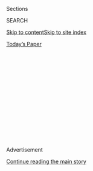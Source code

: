<div id="app">

<div>

<div>

<div>

<div class="NYTAppHideMasthead css-1q2w90k e1suatyy0">

<div class="section css-ui9rw0 e1suatyy2">

<div class="css-eph4ug er09x8g0">

<div class="css-6n7j50">

</div>

<span class="css-1dv1kvn">Sections</span>

<div class="css-10488qs">

<span class="css-1dv1kvn">SEARCH</span>

</div>

[Skip to content](#site-content)[Skip to site index](#site-index)

</div>

<div class="css-10698na e1huz5gh0">

</div>

</div>

<div id="masthead-bar-one" class="section hasLinks css-15hmgas e1csuq9d3">

<div class="css-uqyvli e1csuq9d0">

</div>

<div class="css-1uqjmks e1csuq9d1">

</div>

<div class="css-9e9ivx">

[](https://myaccount.nytimes.com/auth/login?response_type=cookie&client_id=vi)

</div>

<div class="css-1bvtpon e1csuq9d2">

[Today’s Paper](https://www.nytimes.com/section/todayspaper)

</div>

</div>

</div>

</div>

<div data-aria-hidden="false">

<div id="site-content" role="main">

<div>

<div class="css-1aor85t" style="opacity:0.000000001;z-index:-1;visibility:hidden">

<div class="css-1hqnpie">

<div class="css-epjblv">

<span class="css-17xtcya">[Opinion](/section/opinion)</span><span class="css-x15j1o">|</span><span class="css-fwqvlz">Repurposing
Drugs to Fight Cancer</span>

</div>

<div class="css-k008qs">

<div class="css-1iwv8en">

<span class="css-18z7m18"></span>

<div>

</div>

</div>

<span class="css-1n6z4y">https://nyti.ms/3913Kth</span>

<div class="css-1705lsu">

<div class="css-4xjgmj">

<div class="css-4skfbu" role="toolbar" data-aria-label="Social Media Share buttons, Save button, and Comments Panel with current comment count" data-testid="share-tools">

  - 
  - 
  - 
  - 
    
    <div class="css-6n7j50">
    
    </div>

  - 
  - 

</div>

</div>

</div>

</div>

</div>

</div>

<div id="NYT_TOP_BANNER_REGION" class="css-13pd83m">

</div>

<div id="top-wrapper" class="css-1sy8kpn">

<div id="top-slug" class="css-l9onyx">

Advertisement

</div>

[Continue reading the main story](#after-top)

<div class="ad top-wrapper" style="text-align:center;height:100%;display:block;min-height:250px">

<div id="top" class="place-ad" data-position="top" data-size-key="top">

</div>

</div>

<div id="after-top">

</div>

</div>

<div>

<div class="css-v5btjw etb61u70">

<div class="css-v05ibm etb61u71">

[Opinion](/section/opinion)

</div>

</div>

<div id="sponsor-wrapper" class="css-1hyfx7x">

<div id="sponsor-slug" class="css-19vbshk">

Supported by

</div>

[Continue reading the main story](#after-sponsor)

<div id="sponsor" class="ad sponsor-wrapper" style="text-align:center;height:100%;display:block">

</div>

<div id="after-sponsor">

</div>

</div>

<div class="css-186x18t">

FixeS

</div>

<div class="css-1vkm6nb ehdk2mb0">

# Repurposing Drugs to Fight Cancer

</div>

While doctors are allowed to use drugs approved for one disease to treat
another condition, many don’t because approval to do so doesn’t appear
on the label. But that may be changing.

<div class="css-18e8msd">

<div class="css-vp77d3 epjyd6m0">

<div class="css-1baulvz">

By <span class="css-1baulvz last-byline" itemprop="name">Sophie
Cousins</span>

<div class="css-8atqhb">

Ms. Cousins writes about health issues and gender inequality in South
Asia.

</div>

</div>

</div>

  - Feb. 25, 2020

  - 
    
    <div class="css-4xjgmj">
    
    <div class="css-d8bdto" role="toolbar" data-aria-label="Social Media Share buttons, Save button, and Comments Panel with current comment count" data-testid="share-tools">
    
      - 
      - 
      - 
      - 
        
        <div class="css-6n7j50">
        
        </div>
    
      - 
      - 
    
    </div>
    
    </div>

</div>

<div class="css-79elbk" data-testid="photoviewer-wrapper">

<div class="css-z3e15g" data-testid="photoviewer-wrapper-hidden">

</div>

<div class="css-1a48zt4 ehw59r15" data-testid="photoviewer-children">

![<span class="css-16f3y1r e13ogyst0" data-aria-hidden="true">The
generic diabetes drug metformin is one drug that has shown that it may
have cancer-fighting properties as
well.</span><span class="css-cnj6d5 e1z0qqy90" itemprop="copyrightHolder"><span class="css-1ly73wi e1tej78p0">Credit...</span><span><span>Francis
Dean/Corbis News, via Getty
Images</span></span></span>](https://static01.nyt.com/images/2020/02/25/opinion/25Fixes-cousins/25Fixes-cousins-articleLarge.jpg?quality=75&auto=webp&disable=upscale)

</div>

</div>

</div>

<div class="section meteredContent css-1r7ky0e" name="articleBody" itemprop="articleBody">

<div class="css-1fanzo5 StoryBodyCompanionColumn">

<div class="css-53u6y8">

Metformin, the world’s most widely prescribed diabetes drug, might do
more than control diabetes. A
[study](https://www.ncbi.nlm.nih.gov/pmc/articles/PMC558205/?report=reader)
in Scotland in 2005 found that people taking metformin were 23 percent
less likely to get cancer, suggesting that it might also prevent cancer.
Other
[studies](https://www.cancer.gov/about-cancer/treatment/clinical-trials/intervention/metformin-hydrochloride)
are exploring metformin’s ability to treat cancer, alone and in
combination with other therapies.

But if you have cancer, it’s likely you aren’t taking metformin, even
though it’s inexpensive, safe and combines readily with other therapies.
That’s because metformin’s label doesn’t specify it as a cancer drug.

And while doctors are free to use drugs approved for one disease for
another disease, many don’t.

That could be changing. Given the enormous cost of developing new drugs,
various organizations and individuals are going back to basics and
championing the cause of drug repurposing in attempts to get new,
affordable treatments to patients as quickly as possible.

</div>

</div>

<div class="css-79elbk" data-testid="photoviewer-wrapper">

<div class="css-z3e15g" data-testid="photoviewer-wrapper-hidden">

</div>

<div class="css-1a48zt4 ehw59r15" data-testid="photoviewer-children">

![<span class="css-16f3y1r e13ogyst0" data-aria-hidden="true">Pan
Pantziarka, head of drug repurposing for the Anticancer Fund, in
London.</span><span class="css-cnj6d5 e1z0qqy90" itemprop="copyrightHolder"><span class="css-1ly73wi e1tej78p0">Credit...</span><span>Tom
Jamieson for The New York
Times</span></span>](https://static01.nyt.com/images/2020/02/11/opinion/00Fixes-Cousins2/00Fixes-Cousins2-articleLarge.jpg?quality=75&auto=webp&disable=upscale)

</div>

</div>

<div class="css-1fanzo5 StoryBodyCompanionColumn">

<div class="css-53u6y8">

“When we started repurposing a few years ago it was incredibly niche,”
said Pan Pantziarka, head of drug repurposing at the [Anticancer
Fund](https://www.anticancerfund.org/) in Brussels, Belgium. “Now you
can’t go to a big cancer conference without there being talks on
repurposing.”

</div>

</div>

<div class="css-1fanzo5 StoryBodyCompanionColumn">

<div class="css-53u6y8">

Drug repurposing is not new. Viagra, in fact, was repurposed twice. It
was originally researched to treat hypertension and then repurposed to
treat angina. It was repurposed again when male volunteers who enrolled
in trials experienced side-effects that hinted at a possibility of using
it to treat sexual difficulties. “We were getting very interesting
feedback from men,” said Dr. David Brown, a co-inventor of
Viagra.<span class="css-8l6xbc evw5hdy0"> </span>He
is<span class="css-8l6xbc evw5hdy0"> </span>a co-founder and the
chairman of [Healx](https://healx.io/), an international biotechnology
company with a main office in Cambridge, England. The
organization<span class="css-8l6xbc evw5hdy0"> </span>uses artificial
intelligence and machine learning to establish links between existing
therapies and rare diseases.

</div>

</div>

<div class="css-79elbk" data-testid="photoviewer-wrapper">

<div class="css-z3e15g" data-testid="photoviewer-wrapper-hidden">

</div>

<div class="css-1a48zt4 ehw59r15" data-testid="photoviewer-children">

<div class="css-1xdhyk6 erfvjey0">

<span class="css-1ly73wi e1tej78p0">Image</span>

<div class="css-zjzyr8">

<div data-testid="lazyimage-container" style="height:541.3333333333334px">

</div>

</div>

</div>

<span class="css-16f3y1r e13ogyst0" data-aria-hidden="true">Dr. David
Brown, the man who repurposed Viagra, which started out as a heart
medication.</span><span class="css-cnj6d5 e1z0qqy90" itemprop="copyrightHolder"><span class="css-1ly73wi e1tej78p0">Credit...</span><span>Tom
Jamieson for The New York Times</span></span>

</div>

</div>

<div class="css-1fanzo5 StoryBodyCompanionColumn">

<div class="css-53u6y8">

“Drug discovery is very costly and very slow,” he said. “We’ve shown we
can be a lot faster and cost-effective. We have to be. We don’t want to
be charging six or seven figures to treat a rare disease. That just
bankrupts health systems and families.”

Pfizer, which held the patent for Viagra, became eager to repurpose it
to treat erectile dysfunction; it knew that such a pill would
immediately be in wide demand. But that level of enthusiasm is rare. In
most cases, by the time there’s evidence of a new use for a drug, it’s
already off-patent — so companies have little or no financial incentive
to investigate its potential to treat or prevent other diseases.

</div>

</div>

<div class="css-1fanzo5 StoryBodyCompanionColumn">

<div class="css-53u6y8">

Without evidence of that potential, doctors are reluctant to prescribe.

While precise figures are unavailable, hundreds of drugs have been
approved for one disease but show promise in treating a range of others,
from cancer to rare tropical diseases. Without interest from
pharmaceutical companies, exploration has been left largely to nonprofit
organizations and even patients themselves.

The Anticancer Fund has trawled published scientific literature going as
far back as the 1960s, and has identified almost 300 drugs that studies
say hold anticancer properties, but have not been specifically approved
for cancer. Most have lost patent protection.

The fund is interested now in repurposing drugs that might prevent the
recurrence of cancer after surgery when used in combination with
checkpoint inhibitors — a form of cancer immunotherapy — to improve and
sustain the immune system’s response.

One example for which it has high hopes is propranolol, a generic 1960s
blood pressure drug, to help treat pancreatic cancer and cancer of the
inner lining of blood vessels — known as angiosarcoma — in combination
with other cancer therapies.

[Cancer Research UK](https://www.cancerresearchuk.org/), a charity based
in London, is now conducting trials of aspirin to see if it can prevent
cancer from recurring; an antifungal medication to treat bowel cancer;
and metformin to help treat early prostate cancer.

“There’s no doubt at all about the benefits of using an existing drug,
generic or not generic, because it’s a short cut to patient benefits,”
said Hamish Ryder, director of therapeutic discovery laboratories at
Cancer Research UK. “It could easily take off 10 years to getting a new
therapy for patients.”

Drug repurposing still faces major barriers. The big one is the expense
of clinical trials, which are too much for medical charities to handle —
perhaps too much for anyone to handle if a drug is off patent and there
is no money to be made. “In the end, drug repurposing has to be
commercially viable in some way,” Dr. Brown said.

</div>

</div>

<div class="css-1fanzo5 StoryBodyCompanionColumn">

<div class="css-53u6y8">

Another barrier is excitement. “These are old unsexy drugs. If you’re
doing work with a new molecule there’s a huge amount of interest,” Mr.
Pantziarka said. “But if you’re doing something with aspirin, it’s not
that interesting. You don’t get that hype. We like to think medicine
isn’t fashion driven, but there is a degree of that going on.”

Doctor and patient acceptance is another concern. While off-label
prescribing is entirely legal — the Food and Drug Administration doesn’t
have the legal authority to regulate the practice of medicine — many
doctors still fear lawsuits.

As I was told by one woman who preferred not to be identified in order
to protect her privacy found out, many doctors disagree with
experimenting with off-label drugs.

Almost four years ago, that woman was diagnosed with an incurable, Stage
4 cancer of the bile ducts, known as cholangiocarcinoma. The cancer,
which is extremely rare, had spread and 24 tumors had grown throughout
her body.

The patient, who had three children younger than 5 at the time of her
diagnosis, was told she had six to 12 months to live. She quit her job
and dedicated her time to finding a way — any way — of surviving. She
saw as many doctors as possible to gain insight into her rare cancer,
but some were unwilling to prescribe drugs outside the standard cancer
treatments.

“I saw a doctor who thought more out of the box, and she recommended me
to look into metformin,” the patient said. Metformin does appear to
inhibit the proliferation of
[tumor](https://www.spandidos-publications.com/10.3892/ol.2017.7412)
cells, but the mechanism underpinning that isn’t yet fully understood.
Nevertheless, she added metformin to her chemotherapy for six months.

Her search for a cure didn’t end there, however. It led next to
fenbendazole, an anti-parasitic drug for animals. Joe Tippens, an
American who was diagnosed with Stage 4 small-cell lung cancer in 2017,
[claims](https://www.mycancerstory.rocks/single-post/2016/08/22/Shake-up-your-life-how-to-change-your-own-perspective)
that taking fenbendazole saved his life; he has been cancer-free now for
a year, and his story has gone
[viral](https://www.msn.com/en-ae/lifestyle/wellbeing/man-claims-drug-for-dogs-cured-him-of-cancer/ar-AAB50rx?li=BBqrPye)
on the internet. While a few studies in mice and petri dishes have
suggested that the drug may have anticancer properties, studies on
humans is lacking.

</div>

</div>

<div class="css-1fanzo5 StoryBodyCompanionColumn">

<div class="css-53u6y8">

“Dog deworming tablets are really cheap and have low toxicity,” the
patient said. “Yes, they’re meant for dogs, but for human use it’s
fine.”

The woman with bile duct cancer went into remission for seven months
while she was using metformin in combination with chemotherapy, but the
cancer came back. She is continuing chemotherapy and continues to search
for repurposed drugs. Four years after her diagnosis, she hasn’t lost
hope.

But how many patients, even on their deathbed, are willing to go beyond
their prescribed treatment? Few can dedicate significant time to reading
the scientific literature, especially without any prior medical
knowledge. And health insurers are reluctant to pay for drugs that
haven’t been approved for the disease in question.

There are no numbers on how many people have turned to metformin and
other such drugs in their desperation to be cured. Mr. Pantziarka
believes the key to expanding the use of repurposed drugs is in the
hands of drug regulators, who have the power to approve and relabel them
for new diseases. When a regulator licenses a drug, clinical guidelines
are updated and doctors gain experience prescribing it.

“The ideal solution is for repurposed drugs to be on label, Mr.
Pantziarka said. “We want to establish a pathway that once you have the
efficacy from clinical trials then you can go all the way to the
market,” he said. “At the end of the day, repurposing is not just
science and medicine but also policymaking.”

In an encouraging step toward overcoming the institutional barriers
surrounding drug repurposing, such issues are under
[review](https://ec.europa.eu/health/sites/health/files/files/committee/stamp/stamp_8_repurposing_established_medicines_background.pdf)
by an expert group on repurposing within the European Commission.
Currently only the original developers or makers of drugs are permitted
to adjust a drug’s label. But the review is looking at creating a way
for third parties to apply for drug label extensions.

“We think today of today’s generic drugs, but there’s tomorrow’s generic
drugs,” said Mr. Ryder of Cancer Research UK. “I don’t think we should
limit our thinking to aspirin and metformin. I think that we’re at the
tip of the iceberg in terms of potential for repurposing therapies.”

Sophie Cousins is an Australian writer and freelance journalist.

*To receive email alerts for Fixes columns, sign up*
[*here.*](http://eepurl.com/ABIxL)

*The Times is committed to publishing* [*a diversity of
letters*](https://www.nytimes.com/2019/01/31/opinion/letters/letters-to-editor-new-york-times-women.html)
*to the editor. We’d like to hear what you think about this or any of
our articles. Here are some*
[*tips*](https://help.nytimes.com/hc/en-us/articles/115014925288-How-to-submit-a-letter-to-the-editor)*.
And here’s our email:*
[*letters@nytimes.com*](mailto:letters@nytimes.com)*.*

*Follow The New York Times Opinion section on*
[*Facebook*](https://www.facebook.com/nytopinion)*,* [*Twitter
(@NYTopinion)*](http://twitter.com/NYTOpinion) *and*
[*Instagram*](https://www.instagram.com/nytopinion/)*.*

</div>

</div>

</div>

<div>

</div>

<div>

</div>

<div>

</div>

<div>

<div id="bottom-wrapper" class="css-1ede5it">

<div id="bottom-slug" class="css-l9onyx">

Advertisement

</div>

[Continue reading the main story](#after-bottom)

<div id="bottom" class="ad bottom-wrapper" style="text-align:center;height:100%;display:block;min-height:90px">

</div>

<div id="after-bottom">

</div>

</div>

</div>

</div>

</div>

## Site Index

<div>

</div>

## Site Information Navigation

  - [© <span>2020</span> <span>The New York Times
    Company</span>](https://help.nytimes.com/hc/en-us/articles/115014792127-Copyright-notice)

<!-- end list -->

  - [NYTCo](https://www.nytco.com/)
  - [Contact
    Us](https://help.nytimes.com/hc/en-us/articles/115015385887-Contact-Us)
  - [Work with us](https://www.nytco.com/careers/)
  - [Advertise](https://nytmediakit.com/)
  - [T Brand Studio](http://www.tbrandstudio.com/)
  - [Your Ad
    Choices](https://www.nytimes.com/privacy/cookie-policy#how-do-i-manage-trackers)
  - [Privacy](https://www.nytimes.com/privacy)
  - [Terms of
    Service](https://help.nytimes.com/hc/en-us/articles/115014893428-Terms-of-service)
  - [Terms of
    Sale](https://help.nytimes.com/hc/en-us/articles/115014893968-Terms-of-sale)
  - [Site Map](https://spiderbites.nytimes.com)
  - [Help](https://help.nytimes.com/hc/en-us)
  - [Subscriptions](https://www.nytimes.com/subscription?campaignId=37WXW)

</div>

</div>

</div>

</div>
